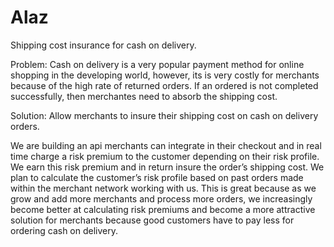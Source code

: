# Alaz
Shipping cost insurance for cash on delivery.

Problem: Cash on delivery is a very popular payment method for online shopping in the developing world, however, its is very costly for merchants because of the high rate of returned orders. If an ordered is not completed successfully, then merchantes need to absorb the shipping cost. 

Solution: Allow merchants to insure their shipping cost on cash on delivery orders. 

We are building an api merchants can integrate in their checkout and in real time charge a risk premium to the customer depending on their risk profile. We earn this risk premium and in return insure the order’s shipping cost. We plan to calculate the customer’s risk profile based on past orders made within the merchant network working with us. This is great because as we grow and add more merchants and process more orders, we increasingly become better at calculating risk premiums and become a more attractive solution for merchants because good customers have to pay less for ordering cash on delivery.
 
